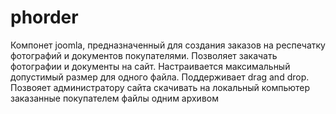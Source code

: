 # phorder
Компонет joomla, предназначенный для создания заказов на респечатку фотографий и документов покупателями.
Позволяет закачать фотографии и документы на сайт. Настраивается максимальный допустимый размер для одного файла.
Поддерживает drag and drop. Позвояет администратору сайта скачивать на локальный компьютер заказанные покупателем файлы одним архивом
